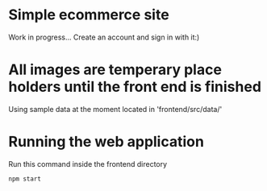 # Simple ecommerce site
Work in progress...
Create an account and sign in with it:)
# All images are temperary place holders until the front end is finished
Using sample data at the moment located in 'frontend/src/data/'

# Running the web application
Run this command inside the frontend directory
```
npm start
```